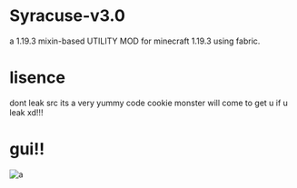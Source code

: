 # Syracuse-v3.0

a 1.19.3 mixin-based UTILITY MOD for minecraft 1.19.3 using fabric.

# lisence
dont leak src its a very yummy code cookie monster will come to get u if u leak xd!!!

# gui!!
![a](https://media.discordapp.net/attachments/1058433437607940308/1082215265024081970/image.png)
